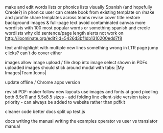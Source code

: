 make and edit words lists or phonics lists visually
Spanish (and hopefully Creole?) in phonics
user can create book from existing template on /make and /profile
share templates across teams
revise cover title
restore background images & full-page text
avoid contaminated canvas
more wordlists with 100 most popular words or something
spanish and creole wordlists
why did sentence/page length alerts not work on http://iloominate.org/edit?id=5426d3bf1db1310200edd7f8

text
  antihighlight with multiple new lines
  something wrong in LTR page jump clicks? can't do cover either

images
  allow image upload / file drop into image select
  shown in PDFs
  uploaded images should stick around
  modal with tabs: |My Images|Team|Icons|

update offline / Chrome apps version

revisit PDF-maker
  follow new layouts
  use images and fonts at good pixeling
  both 8.5x11 and 5.5x8.5 sizes - add folding line
  client-side version takes priority - can always be added to website rather than pdfkit

cleaner code
  better docs
  split up test.js

docs
  writing the manual
  writing the examples
  operator vs user vs translator manual
